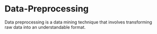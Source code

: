 # Data-Preprocessing
Data preprocessing is a data mining technique that involves transforming raw data into an understandable format. 
